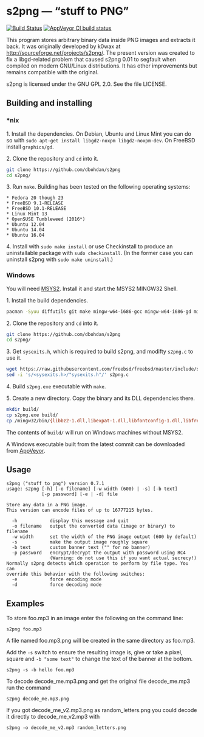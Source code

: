 s2png — “stuff to PNG”
======================

[![Build Status](https://travis-ci.org/dbohdan/s2png.svg)](https://travis-ci.org/dbohdan/s2png)
[![AppVeyor CI build status](https://ci.appveyor.com/api/projects/status/github/dbohdan/s2png?branch=master&svg=true)](https://ci.appveyor.com/project/dbohdan/s2png)

This program stores arbitrary binary data inside PNG images and extracts it back. It was originally developed by k0wax at <http://sourceforge.net/projects/s2png/>. The present version was created to fix a libgd-related problem that caused s2png 0.01 to segfault when compiled on modern GNU/Linux distributions. It has other improvements but remains compatible with the original.

s2png is licensed under the GNU GPL 2.0. See the file LICENSE.

Building and installing
-----------------------

### *nix

1\. Install the dependencies. On Debian, Ubuntu and Linux Mint you can do so with
`sudo apt-get install libgd2-noxpm libgd2-noxpm-dev`. On FreeBSD install `graphics/gd`.

2\. Clone the repository and `cd` into it.

```sh
git clone https://github.com/dbohdan/s2png
cd s2png/
```

3\. Run `make`. Building has been tested on the following operating systems:

    * Fedora 20 though 23
    * FreeBSD 9.1-RELEASE
    * FreeBSD 10.1-RELEASE
    * Linux Mint 13
    * OpenSUSE Tumbleweed (2016*)
    * Ubuntu 12.04
    * Ubuntu 14.04
    * Ubuntu 16.04

4\. Install with `sudo make install` or use Checkinstall to produce an uninstallable package with `sudo checkinstall`. (In the former case you can uninstall s2png with `sudo make uninstall`.)

### Windows

You will need [MSYS2](http://msys2.github.io/). Install it and start the MSYS2 MINGW32 Shell.

1\. Install the build dependencies.

```sh
pacman -Syuu diffutils git make mingw-w64-i686-gcc mingw-w64-i686-gd mingw-w64-i686-imagemagick wget
```

2\. Clone the repository and `cd` into it.

```sh
git clone https://github.com/dbohdan/s2png
cd s2png/
```

3\. Get `sysexits.h`, which is required to build s2png, and modifty `s2png.c` to use it.

```sh
wget https://raw.githubusercontent.com/freebsd/freebsd/master/include/sysexits.h
sed -i 's/<sysexits.h>/"sysexits.h"/' s2png.c
```

4\. Build `s2png.exe` executable with `make`.

5\. Create a new directory. Copy the binary and its DLL dependencies there.

```sh
mkdir build/
cp s2png.exe build/
cp /mingw32/bin/{libbz2-1.dll,libexpat-1.dll,libfontconfig-1.dll,libfreetype-6.dll,libgcc_s_dw2-1.dll,libgd-3.dll,libglib-2.0-0.dll,libgraphite2.dll,libharfbuzz-0.dll,libiconv-2.dll,libintl-8.dll,libjpeg-8.dll,liblzma-5.dll,libpcre-1.dll,libpng16-16.dll,libstdc++-6.dll,libtiff-5.dll,libvpx-1.dll,libwinpthread-1.dll,libXpm-noX4.dll,zlib1.dll} build/
```

The contents of `build/` will run on Windows machines without MSYS2.

A Windows executable built from the latest commit can be downloaded from [AppVeyor](https://ci.appveyor.com/project/dbohdan/s2png/build/artifacts).

Usage
-----

    s2png ("stuff to png") version 0.7.1
    usage: s2png [-h] [-o filename] [-w width (600) | -s] [-b text]
                 [-p password] [-e | -d] file
    
    Store any data in a PNG image.
    This version can encode files of up to 16777215 bytes.
    
      -h            display this message and quit
      -o filename   output the converted data (image or binary) to filename
      -w width      set the width of the PNG image output (600 by default)
      -s            make the output image roughly square
      -b text       custom banner text ("" for no banner)
      -p password   encrypt/decrypt the output with password using RC4
                    (Warning: do not use this if you want actual secrecy!)
    Normally s2png detects which operation to perform by file type. You can
    override this behavior with the following switches:
      -e            force encoding mode
      -d            force decoding mode

Examples
--------

To store foo.mp3 in an image enter the following on the command line:

    s2png foo.mp3

A file named foo.mp3.png will be created in the same directory as foo.mp3.

Add the `-s` switch to ensure the resulting image is, give or take a pixel, square and `-b "some text"` to change the text of the banner at the bottom.

    s2png -s -b hello foo.mp3

To decode decode_me.mp3.png and get the original file decode_me.mp3 run the command

    s2png decode_me.mp3.png

If you got decode_me_v2.mp3.png as random_letters.png you could decode it directly to decode_me_v2.mp3 with

    s2png -o decode_me_v2.mp3 random_letters.png
